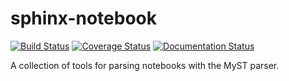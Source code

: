 # sphinx-notebook

[![Build Status](https://travis-ci.org/ExecutableBookProject/myst_parser.svg?branch=master)](https://travis-ci.org/ExecutableBookProject/myst_parser)
[![Coverage Status](https://coveralls.io/repos/github/ExecutableBookProject/myst_parser/badge.svg?branch=improvements)](https://coveralls.io/github/ExecutableBookProject/myst_parser?branch=improvements)
[![Documentation Status](https://readthedocs.org/projects/myst-parser/badge/?version=latest)](https://myst-parser.readthedocs.io/en/latest/?badge=latest)

A collection of tools for parsing notebooks with the MyST parser.

